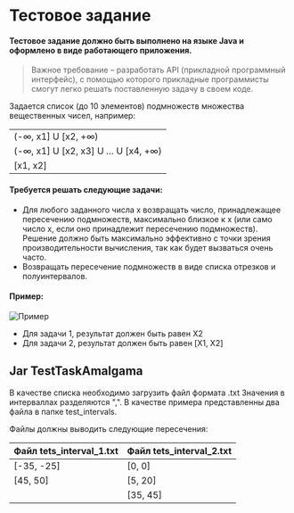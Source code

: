 # Тестовое задание
#### Тестовое задание должно быть выполнено на языке Java и оформлено в виде работающего приложения. 

> Важное требование – разработать API (прикладной программный интерфейс), с помощью которого прикладные программисты смогут легко решать поставленную задачу в своем коде.

Задается список (до 10 элементов) подмножеств множества вещественных чисел, например:

|   |
| ------ |
| (-∞, x1] U [x2, +∞) |
| (-∞, x1] U [x2, x3] U … U [x4, +∞) |
| [x1, x2] |

#### Требуется решать следующие задачи:
- Для любого заданного числа x возвращать число, принадлежащее пересечению
подмножеств, максимально близкое к x (или само число x, если оно принадлежит
пересечению подмножеств). Решение должно быть максимально эффективно с точки
зрения производительности вычисления, так как будет вызваться очень часто.
- Возвращать пересечение подмножеств в виде списка отрезков и полуинтервалов.

#### Пример:

![Пример](//additionally/test_img.png)

- Для задачи 1, результат должен быть равен X2
- Для задачи 2, результат должен быть равен [X1, X2]

## Jar TestTaskAmalgama

В качестве списка необходимо загрузить файл формата .txt
Значения в интерваллах разделяются ",".
В качестве примера представленны два файла в папке test_intervals.

Файлы должны выводить следующие пересечения:

| Файл tets_interval_1.txt | Файл tets_interval_2.txt |
| ------ | ------ |
| [-35, -25] | [0, 0] |
| [45, 50] | [5, 20] |
|    | [35, 45] |